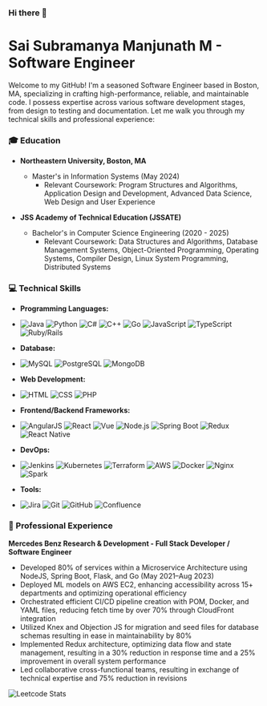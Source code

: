 ### Hi there 👋

<!--
**MssManjunath/MssManjunath** is a ✨ _special_ ✨ repository because its `README.md` (this file) appears on your GitHub profile.

Here are some ideas to get you started:

- 🔭 I’m currently working on ...
- 🌱 I’m currently learning ...
- 👯 I’m looking to collaborate on ...
- 🤔 I’m looking for help with ...
- 💬 Ask me about ...
- 📫 How to reach me: ...
- 😄 Pronouns: ...
- ⚡ Fun fact: ...
-->

# Sai Subramanya Manjunath M - Software Engineer

Welcome to my GitHub! I'm a seasoned Software Engineer based in Boston, MA, specializing in crafting high-performance, reliable, and maintainable code. I possess expertise across various software development stages, from design to testing and documentation. Let me walk you through my technical skills and professional experience:

### 🎓 Education
- **Northeastern University, Boston, MA**
  - Master's in Information Systems (May 2024)
    - Relevant Coursework: Program Structures and Algorithms, Application Design and Development, Advanced Data Science, Web Design and User Experience

- **JSS Academy of Technical Education (JSSATE)**
  - Bachelor's in Computer Science Engineering (2020 - 2025)
    - Relevant Coursework: Data Structures and Algorithms, Database Management Systems, Object-Oriented Programming, Operating Systems, Compiler Design, Linux System Programming, Distributed Systems

### 💻 Technical Skills
- **Programming Languages:**
- ![Java](https://img.shields.io/badge/-Java-007396?style=for-the-badge&logo=java&logoColor=white)
  ![Python](https://img.shields.io/badge/-Python-3776AB?style=for-the-badge&logo=python&logoColor=white)
  ![C#](https://img.shields.io/badge/-C%23-239120?style=for-the-badge&logo=c-sharp&logoColor=white)
  ![C++](https://img.shields.io/badge/-C++-00599C?style=for-the-badge&logo=c%2B%2B&logoColor=white)
  ![Go](https://img.shields.io/badge/-Go-00ADD8?style=for-the-badge&logo=go&logoColor=white)
  ![JavaScript](https://img.shields.io/badge/-JavaScript-F0DB4F?style=for-the-badge&logo=javascript&logoColor=black)
  ![TypeScript](https://img.shields.io/badge/-TypeScript-3178C6?style=for-the-badge&logo=typescript&logoColor=white)
  ![Ruby/Rails](https://img.shields.io/badge/-Ruby/Rails-CC0000?style=for-the-badge&logo=ruby&logoColor=white)

- **Database:**
- ![MySQL](https://img.shields.io/badge/-MySQL-4479A1?style=for-the-badge&logo=mysql&logoColor=white)
  ![PostgreSQL](https://img.shields.io/badge/-PostgreSQL-336791?style=for-the-badge&logo=postgresql&logoColor=white)
  ![MongoDB](https://img.shields.io/badge/-MongoDB-47A248?style=for-the-badge&logo=mongodb&logoColor=white)

- **Web Development:**
- ![HTML](https://img.shields.io/badge/-HTML-E34C26?style=for-the-badge&logo=html5&logoColor=white)
  ![CSS](https://img.shields.io/badge/-CSS-264de4?style=for-the-badge&logo=css3&logoColor=white)
  ![PHP](https://img.shields.io/badge/-PHP-777BB4?style=for-the-badge&logo=php&logoColor=white)

- **Frontend/Backend Frameworks:**
- ![AngularJS](https://img.shields.io/badge/-AngularJS-E23237?style=for-the-badge&logo=angularjs&logoColor=white)
  ![React](https://img.shields.io/badge/-React-61DBFB?style=for-the-badge&logo=react&logoColor=black)
  ![Vue](https://img.shields.io/badge/-Vue-42b883?style=for-the-badge&logo=vue.js&logoColor=white)
  ![Node.js](https://img.shields.io/badge/-Node.js-3C873A?style=for-the-badge&logo=node.js&logoColor=white)
  ![Spring Boot](https://img.shields.io/badge/-Spring%20Boot-6DB33F?style=for-the-badge&logo=spring-boot&logoColor=white)
  ![Redux](https://img.shields.io/badge/-Redux-764ABC?style=for-the-badge&logo=redux&logoColor=white)
  ![React Native](https://img.shields.io/badge/-React%20Native-61DAFB?style=for-the-badge&logo=react&logoColor=black)

- **DevOps:**
- ![Jenkins](https://img.shields.io/badge/-Jenkins-D24939?style=for-the-badge&logo=jenkins&logoColor=white)
  ![Kubernetes](https://img.shields.io/badge/-Kubernetes-326CE5?style=for-the-badge&logo=kubernetes&logoColor=white)
  ![Terraform](https://img.shields.io/badge/-Terraform-7B42BC?style=for-the-badge&logo=terraform&logoColor=white)
  ![AWS](https://img.shields.io/badge/-AWS-232F3E?style=for-the-badge&logo=amazon-aws&logoColor=white)
  ![Docker](https://img.shields.io/badge/-Docker-2496ED?style=for-the-badge&logo=docker&logoColor=white)
  ![Nginx](https://img.shields.io/badge/-Nginx-269539?style=for-the-badge&logo=nginx&logoColor=white)
  ![Spark](https://img.shields.io/badge/-Spark-E25A1C?style=for-the-badge&logo=apache-spark&logoColor=white)

- **Tools:**
- ![Jira](https://img.shields.io/badge/-Jira-0052CC?style=for-the-badge&logo=jira&logoColor=white)
  ![Git](https://img.shields.io/badge/-Git-F05032?style=for-the-badge&logo=git&logoColor=white)
  ![GitHub](https://img.shields.io/badge/-GitHub-181717?style=for-the-badge&logo=github&logoColor=white)
  ![Confluence](https://img.shields.io/badge/-Confluence-172B4D?style=for-the-badge&logo=confluence&logoColor=white)

### 💼 Professional Experience
**Mercedes Benz Research & Development - Full Stack Developer / Software Engineer**
- Developed 80% of services within a Microservice Architecture using NodeJS, Spring Boot, Flask, and Go (May 2021–Aug 2023)
- Deployed ML models on AWS EC2, enhancing accessibility across 15+ departments and optimizing operational efficiency
- Orchestrated efficient CI/CD pipeline creation with POM, Docker, and YAML files, reducing fetch time by over 70% through CloudFront integration
- Utilized Knex and Objection JS for migration and seed files for database schemas resulting in ease in maintainability by 80%
- Implemented Redux architecture, optimizing data flow and state management, resulting in a 30% reduction in response time and a 25% improvement in overall system performance
- Led collaborative cross-functional teams, resulting in exchange of technical expertise and 75% reduction in revisions




![Leetcode Stats](https://leetcard.jacoblin.cool/saimmanjunath)
